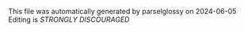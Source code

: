 This file was automatically generated by parselglossy on 2024-06-05
Editing is *STRONGLY DISCOURAGED*
